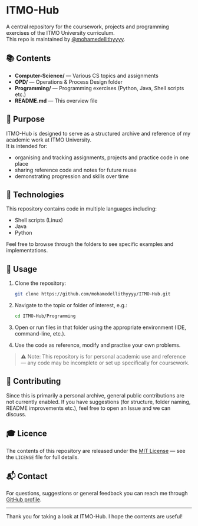 
# ITMO-Hub

A central repository for the coursework, projects and programming exercises of the ITMO University curriculum.  
This repo is maintained by [@mohamedellithyyyy](https://github.com/mohamedellithyyyy).

## 📚 Contents

- **Computer-Science/** — Various CS topics and assignments  
- **OPD/** — Operations & Process Design folder  
- **Programming/** — Programming exercises (Python, Java, Shell scripts etc.)  
- **README.md** — This overview file  

## 🎯 Purpose

ITMO-Hub is designed to serve as a structured archive and reference of my academic work at ITMO University.  
It is intended for:

- organising and tracking assignments, projects and practice code in one place  
- sharing reference code and notes for future reuse  
- demonstrating progression and skills over time  

## 🧰 Technologies

This repository contains code in multiple languages including:

- Shell scripts  (Linux)
- Java  
- Python  

Feel free to browse through the folders to see specific examples and implementations.

## 🚀 Usage

1. Clone the repository:  
   ```bash
   git clone https://github.com/mohamedellithyyyy/ITMO-Hub.git
   ```

2. Navigate to the topic or folder of interest, e.g.:

   ```bash
   cd ITMO-Hub/Programming
   ```
3. Open or run files in that folder using the appropriate environment (IDE, command-line, etc.).
4. Use the code as reference, modify and practise your own problems.

> ⚠️ Note: This repository is for personal academic use and reference — any code may be incomplete or set up specifically for coursework.

## 🤝 Contributing

Since this is primarily a personal archive, general public contributions are not currently enabled.
If you have suggestions (for structure, folder naming, README improvements etc.), feel free to open an Issue and we can discuss.

## 🎓 Licence

The contents of this repository are released under the [MIT License](LICENSE) — see the `LICENSE` file for full details.

## 📬 Contact

For questions, suggestions or general feedback you can reach me through [GitHub profile](https://github.com/mohamedellithyyyy).

---

Thank you for taking a look at ITMO-Hub. I hope the contents are useful!


